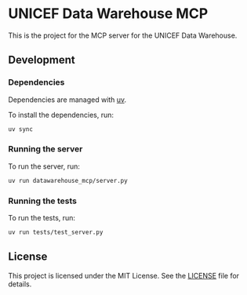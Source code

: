 # UNICEF Data Warehouse MCP

This is the project for the MCP server for the UNICEF Data Warehouse.

## Development

### Dependencies

Dependencies are managed with [uv](https://docs.astral.sh/uv/).

To install the dependencies, run:

```bash
uv sync
```

### Running the server

To run the server, run:

```bash
uv run datawarehouse_mcp/server.py
```

### Running the tests

To run the tests, run:

```bash
uv run tests/test_server.py
```

## License

This project is licensed under the MIT License. See the [LICENSE](LICENSE) file for details.
